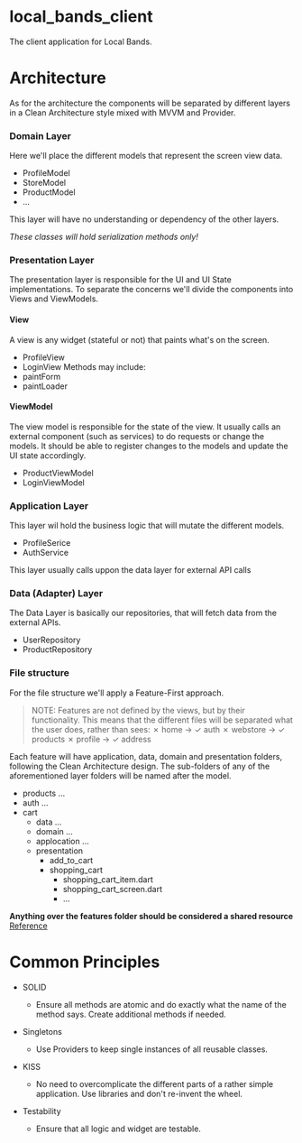 # local_bands_client

The client application for Local Bands. 

# Architecture

As for the architecture the components will be separated by different layers in a Clean Architecture style mixed with MVVM and Provider.

### Domain Layer
Here we'll place the different models that represent the screen view data.
- ProfileModel
- StoreModel
- ProductModel
- ...

This layer will have no understanding or dependency of the other layers.

_These classes will hold serialization methods only!_

### Presentation Layer
The presentation layer is responsible for the UI and UI State implementations. To separate the concerns we'll divide the components into Views and ViewModels. 

#### View
A view is any widget (stateful or not) that paints what's on the screen.
- ProfileView
- LoginView
Methods may include:
- paintForm
- paintLoader

#### ViewModel
The view model is responsible for the state of the view. It usually calls an external component (such as services) to do requests or change the models. It should be able to register changes to the models and update the UI state accordingly.
- ProductViewModel
- LoginViewModel

### Application Layer
This layer wil hold the business logic that will mutate the different models. 
- ProfileSerice
- AuthService 

This layer usually calls uppon the data layer for external API calls

### Data (Adapter) Layer
The Data Layer is basically our repositories, that will fetch data from the external APIs. 
- UserRepository
- ProductRepository


### File structure
For the file structure we'll apply a Feature-First approach.
>NOTE: Features are not defined by the views, but by their functionality.
This means that the different files will be separated what the user does, rather than sees:
&cross; home -> &check; auth
&cross; webstore -> &check; products
&cross; profile -> &check; address

Each feature will have application, data, domain and presentation folders, following the Clean Architecture design.
The sub-folders of any of the aforementioned layer folders will be named after the model.

* products ...
* auth ...
* cart
  * data ...
  * domain ...
  * applocation ... 
  * presentation
    * add_to_cart
    * shopping_cart
      * shopping_cart_item.dart
      * shopping_cart_screen.dart
      * ...

**Anything over the features folder should be considered a shared resource**
[Reference](https://codewithandrea.com/articles/flutter-project-structure/)


# Common Principles
- SOLID
  - Ensure all methods are atomic and do exactly what the name of the method says. Create additional methods if needed.

- Singletons
  - Use Providers to keep single instances of all reusable classes.

- KISS
  - No need to overcomplicate the different parts of a rather simple application. Use libraries and don't re-invent the wheel. 

- Testability
  - Ensure that all logic and widget are testable.